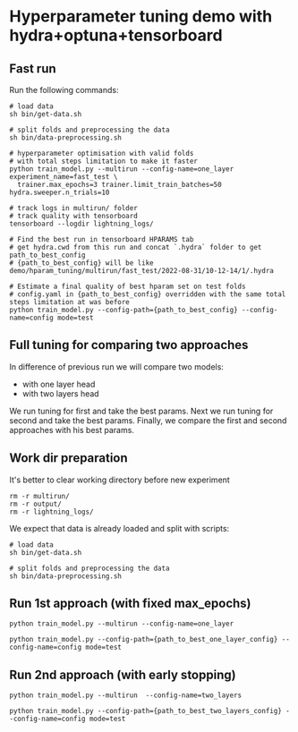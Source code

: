 # Hyperparameter tuning demo with hydra+optuna+tensorboard

## Fast run

Run the following commands:
```shell
# load data
sh bin/get-data.sh

# split folds and preprocessing the data
sh bin/data-preprocessing.sh

# hyperparameter optimisation with valid folds
# with total steps limitation to make it faster
python train_model.py --multirun --config-name=one_layer experiment_name=fast_test \
  trainer.max_epochs=3 trainer.limit_train_batches=50 hydra.sweeper.n_trials=10

# track logs in multirun/ folder
# track quality with tensorboard
tensorboard --logdir lightning_logs/ 

# Find the best run in tensorboard HPARAMS tab
# get hydra.cwd from this run and concat `.hydra` folder to get path_to_best_config
# {path_to_best_config} will be like demo/hparam_tuning/multirun/fast_test/2022-08-31/10-12-14/1/.hydra

# Estimate a final quality of best hparam set on test folds
# config.yaml in {path_to_best_config} overridden with the same total steps limitation at was before
python train_model.py --config-path={path_to_best_config} --config-name=config mode=test

```

## Full tuning for comparing two approaches

In difference of previous run we will compare two models:
- with one layer head
- with two layers head

We run tuning for first and take the best params.
Next we run tuning for second and take the best params.
Finally, we compare the first and second approaches with his best params.

## Work dir preparation

It's better to clear working directory before new experiment

```shell
rm -r multirun/
rm -r output/
rm -r lightning_logs/
```

We expect that data is already loaded and split with scripts:
```shell
# load data
sh bin/get-data.sh

# split folds and preprocessing the data
sh bin/data-preprocessing.sh
```

## Run 1st approach (with fixed max_epochs)
```shell
python train_model.py --multirun --config-name=one_layer

python train_model.py --config-path={path_to_best_one_layer_config} --config-name=config mode=test

```

## Run 2nd approach (with early stopping)
```shell
python train_model.py --multirun  --config-name=two_layers

python train_model.py --config-path={path_to_best_two_layers_config} --config-name=config mode=test

```
